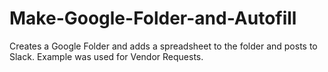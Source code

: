 # Make-Google-Folder-and-Autofill
Creates a Google Folder and adds a spreadsheet to the folder and posts to Slack. Example was used for Vendor Requests.
